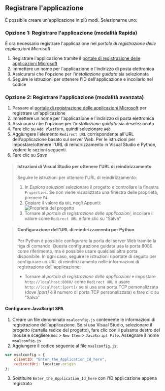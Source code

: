 
## <a name="register-your-application"></a>Registrare l'applicazione

È possibile creare un'applicazione in più modi. Selezionarne uno:

### <a name="option-1-register-your-application-express-mode"></a>Opzione 1: Registrare l'applicazione (modalità Rapida)
È ora necessario registrare l'applicazione nel *portale di registrazione delle applicazioni Microsoft*:

1.  Registrare l'applicazione tramite il [portale di registrazione delle applicazioni Microsoft](https://apps.dev.microsoft.com/portal/register-app?appType=singlePageApp&appTech=javascriptSpa&step=configure)
2.  Immettere un nome per l'applicazione e l'indirizzo di posta elettronica
3.  Assicurarsi che l'opzione per l'*installazione guidata* sia selezionata
4.  Seguire le istruzioni per ottenere l'ID dell'applicazione e incollarlo nel codice

### <a name="option-2-register-your-application-advanced-mode"></a>Opzione 2: Registrare l'applicazione (modalità avanzata)

1. Passare al [portale di registrazione delle applicazioni Microsoft](https://apps.dev.microsoft.com/portal/register-app) per registrare un'applicazione
2. Immettere un nome per l'applicazione e l'indirizzo di posta elettronica 
3. Assicurarsi che l'opzione per l'*installazione guidata* sia deselezionata
4.  Fare clic su `Add Platform`, quindi selezionare `Web`
5. Aggiungere l'elemento `Redirect URL` corrispondente all'URL dell'applicazione basato sul server Web. Per le istruzioni per impostare/ottenere l'URL di reindirizzamento in Visual Studio e Python, vedere le sezioni seguenti.
6. Fare clic su *Save*

> #### <a name="visual-studio-instructions-for-obtaining-redirect-url"></a>Istruzioni di Visual Studio per ottenere l'URL di reindirizzamento
> Seguire le istruzioni per ottenere l'URL di reindirizzamento:
> 1.    In *Esplora soluzioni* selezionare il progetto e controllare la finestra `Properties`. Se non viene visualizzata una finestra delle proprietà, premere `F4`.
> 2.    Copiare il valore da `URL` negli Appunti:<br/> ![Proprietà del progetto](media/active-directory-develop-guidedsetup-javascriptspa-configure/vs-project-properties-screenshot.png)<br />
> 3.    Tornare al *portale di registrazione delle applicazioni*, incollare il valore come `Redirect URL` e fare clic su "Salva"

<p/>

> #### <a name="setting-redirect-url-for-python"></a>Configurazione dell'URL di reindirizzamento per Python
> Per Python è possibile configurare la porta del server Web tramite la riga di comando. Questa configurazione guidata usa la porta 8080 come riferimento, ma è possibile usare qualsiasi altra porta disponibile. In ogni caso, seguire le istruzioni riportate di seguito per configurare un URL di reindirizzamento nelle informazioni di registrazione dell'applicazione:<br/>
> - Tornare al *portale di registrazione delle applicazioni* e impostare `http://localhost:8080/` come `Redirect URL` o usare `http://localhost:[port]/` se si usa una porta TCP personalizzata (dove *[port]* è il numero di porta TCP personalizzata) e fare clic su "Salva"


#### <a name="configure-your-javascript-spa"></a>Configurare JavaScript SPA

1.  Creare un file denominato `msalconfig.js` contenente le informazioni di registrazione dell'applicazione. Se si usa Visual Studio, selezionare il progetto (cartella radice del progetto), fare clic con il pulsante destro del mouse e scegliere `Add` > `New Item` > `JavaScript File`. Assegnare il nome `msalconfig.js`
2.  Aggiungere il codice seguente al file `msalconfig.js`:

```javascript
var msalconfig = {
    clientID: "Enter_the_Application_Id_here",
    redirectUri: location.origin
};
```
<ol start="3">
<li>
Sostituire <code>Enter_the_Application_Id_here</code> con l'ID applicazione appena registrato
</li>
</ol>
